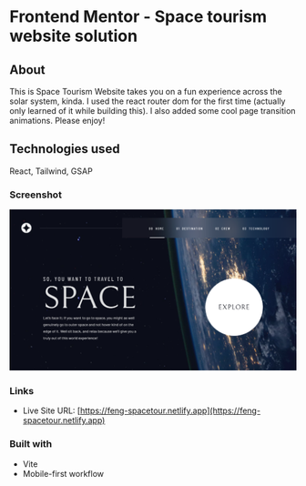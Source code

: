 # Frontend Mentor - Space tourism website solution

## About

This is Space Tourism Website takes you on a fun experience across the solar system, kinda. I used the react router dom for the first time (actually only learned of it while building this). I also added some cool page transition animations. Please enjoy!

## Technologies used

React, Tailwind, GSAP

### Screenshot

![Screenshot](Screenshot.png)

### Links

- Live Site URL: [https://feng-spacetour.netlify.app](https://feng-spacetour.netlify.app)

### Built with
 
- Vite
- Mobile-first workflow
